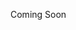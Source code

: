 <webui-data data-page-title="Domain Management" data-page-subtitle=""></webui-data>

<webui-quote theme="warning">
Coming Soon
</webui-quote>
